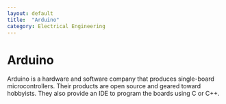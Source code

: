 ```yaml
---
layout: default
title:  "Arduino"
category: Electrical Engineering
---
```


# Arduino
Arduino is a hardware and software company that produces single-board
microcontrollers. Their products are open source and geared toward
hobbyists. They also provide an IDE to program the boards using C or C++.
